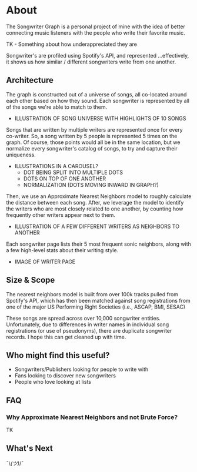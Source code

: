 # About

The Songwriter Graph is a personal project of mine with the idea of better connecting music listeners with the people who write their favorite music. 

TK - Something about how underappreciated they are

Songwriter's are profiled using Spotify's API, and represented ...effectively, it shows us how similar / different songwriters write from one another.

## Architecture

The graph is constructed out of a universe of songs, all co-located around each other based on how they sound. Each songwriter is represented by all of the songs we're able to match to them. 

- ILLUSTRATION OF SONG UNIVERSE WITH HIGHLIGHTS OF 10 SONGS

Songs that are written by multiple writers are represented once for every co-writer. So, a song written by 5 people is represented 5 times on the graph. Of course, those points would all be in the same location, but we normalize every songwriter's catalog of songs, to try and capture their uniqueness. 

- ILLUSTRATIONS IN A CAROUSEL?
  - DOT BEING SPLIT INTO MULTIPLE DOTS
  - DOTS ON TOP OF ONE ANOTHER
  - NORMALIZATION (DOTS MOVING INWARD IN GRAPH?)

Then, we use an Approximate Nearest Neighbors model to roughly calculate the distance between each song. After, we leverage the model to identify the writers who are most closely related to one another, by counting how frequently other writers appear next to them.

- ILLUSTRATION OF A FEW DIFFERENT WRITERS AS NEIGHBORS TO ANOTHER

Each songwriter page lists their 5 most frequent sonic neighbors, along with a few high-level stats about their writing style.

- IMAGE OF WRITER PAGE

## Size & Scope

The nearest neighbors model is built from over 100k tracks pulled from Spotify's API, which has then been matched against song registrations from one of the major US Performing Right Societies (i.e., ASCAP, BMI, SESAC)

These songs are spread across over 10,000 songwriter entities. Unfortunately, due to differences in writer names in individual song registrations (or use of pseudonyms), there are duplicate songwriter records. I hope this can get cleaned up with time.

## Who might find this useful?

- Songwriters/Publishers looking for people to write with
- Fans looking to discover new songwriters
- People who love looking at lists

## FAQ

### Why Approximate Nearest Neighbors and not Brute Force?

TK

## What's Next

¯\\_(ツ)_/¯